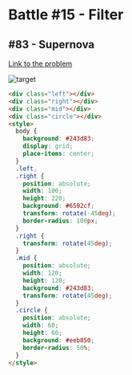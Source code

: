 # Battle #15 - Filter

## #83 - Supernova

[Link to the problem](https://cssbattle.dev/play/83)

![target](https://cssbattle.dev/targets/83.png)


```html
<div class="left"></div>
<div class="right"></div>
<div class="mid"></div>
<div class="circle"></div>
<style>
  body {
    background: #243d83;
    display: grid;
    place-items: center;
  }
  .left,
  .right {
    position: absolute;
    width: 100;
    height: 220;
    background: #6592cf;
    transform: rotate(-45deg);
    border-radius: 100px;
  }
  .right {
    transform: rotate(45deg);
  }
  .mid {
    position: absolute;
    width: 120;
    height: 120;
    background: #243d83;
    transform: rotate(45deg);
  }
  .circle {
    position: absolute;
    width: 60;
    height: 60;
    background: #eeb850;
    border-radius: 50%;
  }
</style>
```
